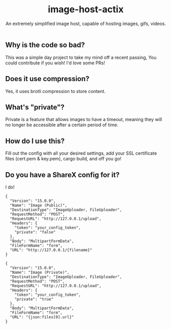 # <div align="center">image-host-actix</div>

<div align="center">An extremely simplified image host, capable of hosting images, gifs, videos.</div><br> 

## Why is the code so bad?
This was a simple day project to take my mind off a recent passing, You could contribute if you wish! I'd love some PRs!

## Does it use compression?
Yes, it uses brotli compression to store content.

## What's "private"?
Private is a feature that allows images to have a timeout, meaning they will no longer be accessible after a certain period of time.

## How do I use this?
Fill out the config with all your desired settings, add your SSL certificate files (cert.pem & key.pem), cargo build, and off you go!

## Do you have a ShareX config for it?
I do!

```
{
  "Version": "15.0.0",
  "Name": "Image (Public)",
  "DestinationType": "ImageUploader, FileUploader",
  "RequestMethod": "POST",
  "RequestURL": "http://127.0.0.1/upload",
  "Headers": {
    "token": "your_config_token",
    "private": "false"
  },
  "Body": "MultipartFormData",
  "FileFormName": "form",
  "URL": "http://127.0.0.1/{filename}"
}
```

```
{
  "Version": "15.0.0",
  "Name": "Image (Private)",
  "DestinationType": "ImageUploader, FileUploader",
  "RequestMethod": "POST",
  "RequestURL": "http://127.0.0.1/upload",
  "Headers": {
    "token": "your_config_token",
    "private": "true"
  },
  "Body": "MultipartFormData",
  "FileFormName": "form",
  "URL": "{json:files[0].url}"
}
```
